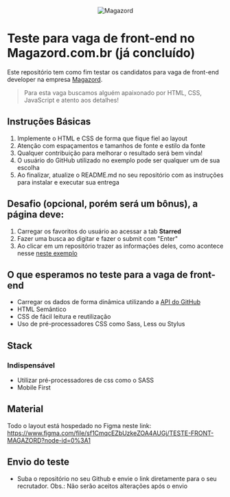 <div align='center'>
 
![Magazord](image/logo-magazord.png)
 
 </div>

# Teste para vaga de front-end no Magazord.com.br (já concluído)
Este repositório tem como fim testar os candidatos para vaga de front-end developer na empresa [Magazord](https://magazord.com.br).
> Para esta vaga buscamos alguém apaixonado por HTML, CSS, JavaScript e atento aos detalhes!


## Instruções Básicas
1. Implemente o HTML e CSS de forma que fique fiel ao layout
2. Atenção com espaçamentos e tamanhos de fonte e estilo da fonte
3. Qualquer contribuição para melhorar o resultado será bem vinda!
4. O usuário do GitHub utilizado no exemplo pode ser qualquer um de sua escolha
5. Ao finalizar, atualize o README.md no seu repositório com as instruções para instalar e executar sua entrega

## Desafio (opcional, porém será um bônus), a página deve: 
1. Carregar os favoritos do usuário ao acessar a tab **Starred**
2. Fazer uma busca ao digitar e fazer o submit com "Enter"
3. Ao clicar em um repositório trazer as informações deles, como acontece nesse [neste exemplo](https://github-explorer.gabrielcordeiro.dev/repository/facebook/react)

## O que esperamos no teste para a vaga de front-end
* Carregar os dados de forma dinâmica utilizando a [API do GitHub](https://developer.github.com/v3/)
* HTML Semântico
* CSS de fácil leitura e reutilização
* Uso de pré-processadores CSS como Sass, Less ou Stylus

## Stack
### Indispensável
* Utilizar pré-processadores de css como o SASS
* Mobile First

## Material
Todo o layout está hospedado no Figma neste link: 
https://www.figma.com/file/sf1CmqcEZbUzkeZOA4AUGj/TESTE-FRONT-MAGAZORD?node-id=0%3A1

## Envio do teste
* Suba o repositório no seu Github e envie o link diretamente para o seu recrutador. Obs.: Não serão aceitos alterações após o envio
